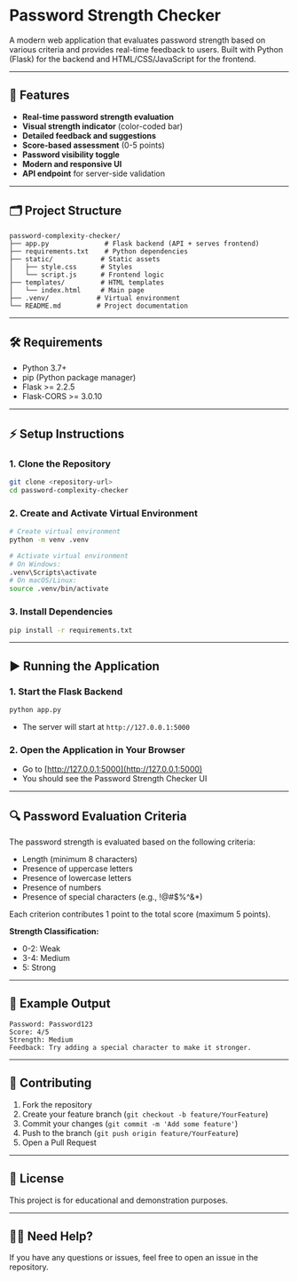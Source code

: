 # Password Strength Checker

A modern web application that evaluates password strength based on various criteria and provides real-time feedback to users. Built with Python (Flask) for the backend and HTML/CSS/JavaScript for the frontend.

---

## 🚀 Features
- **Real-time password strength evaluation**
- **Visual strength indicator** (color-coded bar)
- **Detailed feedback and suggestions**
- **Score-based assessment** (0-5 points)
- **Password visibility toggle**
- **Modern and responsive UI**
- **API endpoint** for server-side validation

---

## 🗂️ Project Structure
```
password-complexity-checker/
├── app.py              # Flask backend (API + serves frontend)
├── requirements.txt    # Python dependencies
├── static/            # Static assets
│   ├── style.css      # Styles
│   └── script.js      # Frontend logic
├── templates/         # HTML templates
│   └── index.html     # Main page
├── .venv/            # Virtual environment
└── README.md         # Project documentation
```

---

## 🛠️ Requirements
- Python 3.7+
- pip (Python package manager)
- Flask >= 2.2.5
- Flask-CORS >= 3.0.10

---

## ⚡ Setup Instructions

### 1. **Clone the Repository**
```bash
git clone <repository-url>
cd password-complexity-checker
```

### 2. **Create and Activate Virtual Environment**
```bash
# Create virtual environment
python -m venv .venv

# Activate virtual environment
# On Windows:
.venv\Scripts\activate
# On macOS/Linux:
source .venv/bin/activate
```

### 3. **Install Dependencies**
```bash
pip install -r requirements.txt
```

---

## ▶️ Running the Application

### 1. **Start the Flask Backend**
```bash
python app.py
```
- The server will start at `http://127.0.0.1:5000`

### 2. **Open the Application in Your Browser**
- Go to [http://127.0.0.1:5000](http://127.0.0.1:5000)
- You should see the Password Strength Checker UI

---

## 🔍 Password Evaluation Criteria
The password strength is evaluated based on the following criteria:
- Length (minimum 8 characters)
- Presence of uppercase letters
- Presence of lowercase letters
- Presence of numbers
- Presence of special characters (e.g., !@#$%^&*)

Each criterion contributes 1 point to the total score (maximum 5 points).

**Strength Classification:**
- 0-2: Weak
- 3-4: Medium
- 5: Strong

---

## 🧪 Example Output
```
Password: Password123
Score: 4/5
Strength: Medium
Feedback: Try adding a special character to make it stronger.
```

---

## 🤝 Contributing
1. Fork the repository
2. Create your feature branch (`git checkout -b feature/YourFeature`)
3. Commit your changes (`git commit -m 'Add some feature'`)
4. Push to the branch (`git push origin feature/YourFeature`)
5. Open a Pull Request

---

## 📄 License
This project is for educational and demonstration purposes.

---

## 🙋‍♂️ Need Help?
If you have any questions or issues, feel free to open an issue in the repository. 
